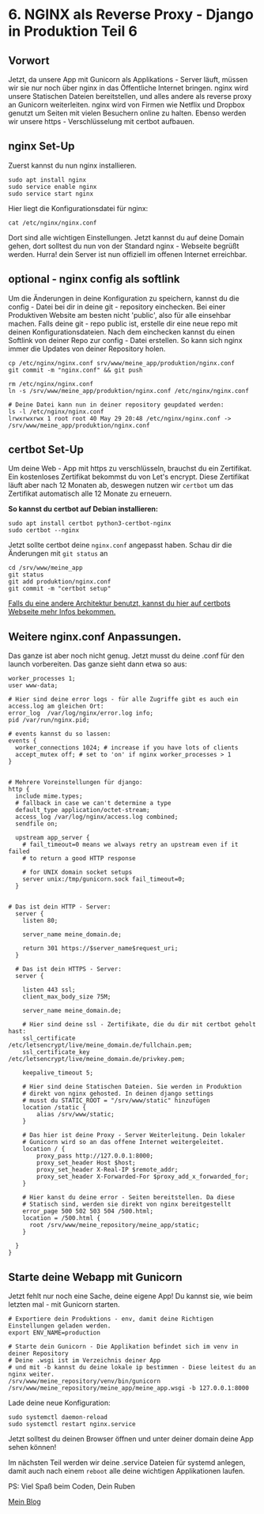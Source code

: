 # 6. NGINX als Reverse Proxy - Django in Produktion Teil 6
## Vorwort
Jetzt, da unsere App mit Gunicorn als Applikations - Server läuft, müssen wir sie nur noch über nginx in das Öffentliche Internet bringen. nginx wird unsere Statischen Dateien bereitstellen, und alles andere als reverse proxy an Gunicorn weiterleiten. nginx wird von Firmen wie Netflix und Dropbox genutzt um Seiten mit vielen Besuchern online zu halten. Ebenso werden wir unsere https - Verschlüsselung mit certbot aufbauen.

## nginx Set-Up 
Zuerst kannst du nun nginx installieren.

```
sudo apt install nginx
sudo service enable nginx
sudo service start nginx
```

Hier liegt die Konfigurationsdatei für nginx:
```
cat /etc/nginx/nginx.conf
```
Dort sind alle wichtigen Einstellungen. Jetzt kannst du auf deine Domain gehen, dort solltest du nun von der Standard nginx - Webseite begrüßt werden. Hurra! dein Server ist nun offiziell im offenen Internet erreichbar.

## optional - nginx config als softlink
Um die Änderungen in deine Konfiguration zu speichern, kannst du die config - Datei bei dir in deine git - repository einchecken. Bei einer Produktiven Website am besten nicht 'public', also für alle einsehbar machen. Falls deine git - repo public ist, erstelle dir eine neue repo mit deinen Konfigurationsdateien. Nach dem einchecken kannst du einen Softlink von deiner Repo zur config - Datei erstellen. So kann sich nginx immer die Updates von deiner Repository holen.
```
cp /etc/nginx/nginx.conf srv/www/meine_app/produktion/nginx.conf
git commit -m "nginx.conf" && git push

rm /etc/nginx/nginx.conf
ln -s /srv/www/meine_app/produktion/nginx.conf /etc/nginx/nginx.conf

# Deine Datei kann nun in deiner repository geupdated werden:
ls -l /etc/nginx/nginx.conf
lrwxrwxrwx 1 root root 40 May 29 20:48 /etc/nginx/nginx.conf -> /srv/www/meine_app/produktion/nginx.conf
```


## certbot Set-Up
Um deine Web - App mit https zu verschlüsseln, brauchst du ein Zertifikat. Ein kostenloses Zertifikat bekommst du von Let's encrypt. Diese Zertifikat läuft aber nach 12 Monaten ab, deswegen nutzen wir `certbot` um das Zertifikat automatisch alle 12 Monate zu erneuern.

**So kannst du certbot auf Debian installieren:**

```
sudo apt install certbot python3-certbot-nginx
sudo certbot --nginx
```

Jetzt sollte certbot deine `nginx.conf` angepasst haben. Schau dir die Änderungen mit `git status` an
```
cd /srv/www/meine_app
git status
git add produktion/nginx.conf
git commit -m "certbot setup"
```
[Falls du eine andere Architektur benutzt, kannst du hier auf certbots Webseite mehr Infos bekommen.](https://certbot.eff.org/instructions)

## Weitere nginx.conf Anpassungen.
Das ganze ist aber noch nicht genug. Jetzt musst du deine .conf für den launch vorbereiten. Das ganze sieht dann etwa so aus:

```
worker_processes 1;
user www-data;

# Hier sind deine error logs - für alle Zugriffe gibt es auch ein access.log am gleichen Ort:
error_log  /var/log/nginx/error.log info;
pid /var/run/nginx.pid;

# events kannst du so lassen:
events {
  worker_connections 1024; # increase if you have lots of clients
  accept_mutex off; # set to 'on' if nginx worker_processes > 1
}


# Mehrere Voreinstellungen für django:
http {
  include mime.types;
  # fallback in case we can't determine a type
  default_type application/octet-stream;
  access_log /var/log/nginx/access.log combined;
  sendfile on;

  upstream app_server {
    # fail_timeout=0 means we always retry an upstream even if it failed
    # to return a good HTTP response

    # for UNIX domain socket setups
    server unix:/tmp/gunicorn.sock fail_timeout=0;
  }


# Das ist dein HTTP - Server:
  server {
    listen 80;

    server_name meine_domain.de;

    return 301 https://$server_name$request_uri;
  }

  # Das ist dein HTTPS - Server:
  server {

    listen 443 ssl;
    client_max_body_size 75M;

    server_name meine_domain.de;

    # Hier sind deine ssl - Zertifikate, die du dir mit certbot geholt hast:
    ssl_certificate     /etc/letsencrypt/live/meine_domain.de/fullchain.pem;
    ssl_certificate_key /etc/letsencrypt/live/meine_domain.de/privkey.pem;

    keepalive_timeout 5;

    # Hier sind deine Statischen Dateien. Sie werden in Produktion 
    # direkt von nginx gehosted. In deinen django settings 
    # musst du STATIC_ROOT = "/srv/www/static" hinzufügen
    location /static {
        alias /srv/www/static;
    }

    # Das hier ist deine Proxy - Server Weiterleitung. Dein lokaler 
    # Gunicorn wird so an das offene Internet weitergeleitet. 
    location / {
        proxy_pass http://127.0.0.1:8000;
        proxy_set_header Host $host;
        proxy_set_header X-Real-IP $remote_addr;
        proxy_set_header X-Forwarded-For $proxy_add_x_forwarded_for;
    }

    # Hier kanst du deine error - Seiten bereitstellen. Da diese 
    # Statisch sind, werden sie direkt von nginx bereitgestellt
    error_page 500 502 503 504 /500.html;
    location = /500.html {
      root /srv/www/meine_repository/meine_app/static;
    }

  }
}
```

## Starte deine Webapp mit Gunicorn
Jetzt fehlt nur noch eine Sache, deine eigene App!
Du kannst sie, wie beim letzten mal - mit Gunicorn starten.
```
# Exportiere dein Produktions - env, damit deine Richtigen Einstellungen geladen werden.
export ENV_NAME=production

# Starte dein Gunicorn - Die Applikation befindet sich im venv in deiner Repository
# Deine .wsgi ist im Verzeichnis deiner App
# und mit -b kannst du deine lokale ip bestimmen - Diese leitest du an nginx weiter.
/srv/www/meine_repository/venv/bin/gunicorn /srv/www/meine_repository/meine_app/meine_app.wsgi -b 127.0.0.1:8000
```

Lade deine neue Konfiguration:
```
sudo systemctl daemon-reload
sudo systemctl restart nginx.service
```


Jetzt solltest du deinen Browser öffnen und unter deiner domain deine App sehen können!

Im nächsten Teil werden wir deine .service Dateien für systemd anlegen, damit auch nach einem `reboot` alle deine wichtigen Applikationen laufen.

PS: Viel Spaß beim Coden,
Dein Ruben

[Mein Blog](rubenvoss.de)